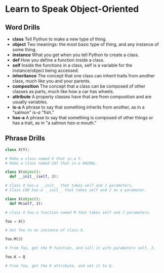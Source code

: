 # Learn to Speak Object-Oriented

## Word Drills

- **class** Tell Python to make a new type of thing.
- **object** Two meanings: the most basic type of thing, and any instance of some thing.
- **instance** What you get when you tell Python to create a class.
- **def** How you define a function inside a class.
- **self** Inside the functions in a class, self is a variable for the instance/object being accessed.
- **inheritance** The concept that one class can inherit traits from another class, much like you and your parents.
- **composition** The concept that a class can be composed of other classes as parts, much like how a car has wheels.
- **attribute** A property classes have that are from composition and are usually variables.
- **is-a** A phrase to say that something inherits from another, as in a "salmon" _is-a_ "fish."
- **has-a** A phrase to say that something is composed of other things or has a trait, as in "a salmon _has-a_ mouth."

## Phrase Drills

```python
class X(Y):

# Make a class named X that is-a Y.
# Make a class named CAT that is-a ANIMAL.
```

```python
class X(object):
  def __init__(self, J):

# Class X has-a __init__ that takes self and J parameters.
# Class CAR has-a __init__ that takes self and J as a parameter.
```

```python
class X(object):
  def M(self, J):

# class X has-a function named M that takes self and J parameters.
```

```python
foo = X()

# Set foo to an instance of class X.
```

```python
foo.M(J)

# From foo, get the M function, and call it with parameters self, J.
```

```python
foo.K = Q

# From foo, get the K attribute, and set it to Q.
```